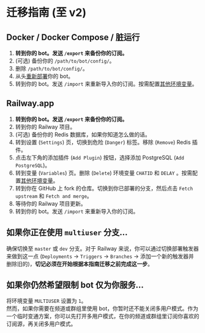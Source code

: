 # 迁移指南 (至 v2)

## Docker / Docker Compose / 脏运行

1. **转到你的 bot。发送 `/export` 来备份你的订阅。**
1. (可选) 备份你的 `/path/to/bot/config/`。
1. 删除 `/path/to/bot/config/`。
1. 从头[重新部署](deployment-guide.md)你的 bot。
1. 转到你的 bot。发送 `/import` 来重新导入你的订阅。按需配置[其他环境变量](advanced-settings.md)。

## Railway.app

1. **转到你的 bot。发送 `/export` 来备份你的订阅。**
1. 转到你的 Railway 项目。
1. (可选) 备份你的 Redis 数据库，如果你知道怎么做的话。
1. 转到设置 (`Settings`) 页，切换到危险 (`Danger`) 标签。移除 (`Remove`) Redis 插件。
1. 点击左下角的添加插件 (`Add Plugin`) 按钮，选择添加 PostgreSQL (`Add PostgreSQL`)。
1. 转到变量 (`Variables`) 页。删除 (`Delete`) 环境变量 `CHATID` 和 `DELAY` 。按需配置[其他环境变量](advanced-settings.md)。
1. 转到你在 GitHub 上 fork 的仓库。切换到你已部署的分支，然后点击 `Fetch upstream` 和 `Fetch and merge`。
1. 等待你的 Railway 项目更新。
1. 转到你的 bot。发送 `/import` 来重新导入你的订阅。

## 如果你正在使用 `multiuser` 分支…

确保切换至 `master` 或 `dev` 分支。对于 Railway 来说，你可以通过切换部署触发器来做到这一点 (`Deployments` -> `Triggers` -> `Branches` -> 添加一个新的触发器并删除旧的)，**切记必须在开始根据本指南迁移之前完成这一步**。

## 如果你仍然希望限制 bot 仅为你服务…

将环境变量 `MULTIUSER` 设置为 `1`。  
然而，如果你需要在频道或群组里使用 bot，你暂时还不能关闭多用户模式。作为一个临时变通方案，你可以先打开多用户模式，在你的频道或群组里订阅你喜欢的订阅源，再关闭多用户模式。
